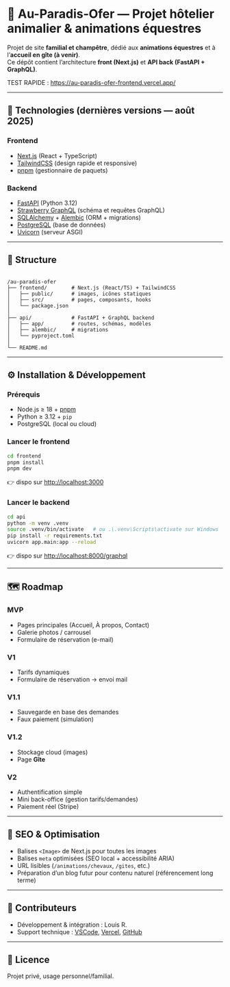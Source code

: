 # 🐎 Au-Paradis-Ofer — Projet hôtelier animalier & animations équestres

Projet de site **familial et champêtre**, dédié aux **animations équestres** et à l’**accueil en gîte (à venir)**.  
Ce dépôt contient l’architecture **front (Next.js)** et **API back (FastAPI + GraphQL)**.  

TEST RAPIDE : https://au-paradis-ofer-frontend.vercel.app/

---

## 🚀 Technologies (dernières versions — août 2025)

### Frontend
- [Next.js](https://nextjs.org/) (React + TypeScript)
- [TailwindCSS](https://tailwindcss.com/) (design rapide et responsive)
- [pnpm](https://pnpm.io/) (gestionnaire de paquets)

### Backend
- [FastAPI](https://fastapi.tiangolo.com/) (Python 3.12)
- [Strawberry GraphQL](https://strawberry.rocks/) (schéma et requêtes GraphQL)
- [SQLAlchemy](https://www.sqlalchemy.org/) + [Alembic](https://alembic.sqlalchemy.org/) (ORM + migrations)
- [PostgreSQL](https://www.postgresql.org/) (base de données)
- [Uvicorn](https://www.uvicorn.org/) (serveur ASGI)

---

## 📂 Structure

```

/au-paradis-ofer
├── frontend/        # Next.js (React/TS) + TailwindCSS
│   ├── public/      # images, icônes statiques
│   ├── src/         # pages, composants, hooks
│   └── package.json
│
├── api/             # FastAPI + GraphQL backend
│   ├── app/         # routes, schémas, modèles
│   ├── alembic/     # migrations
│   └── pyproject.toml
│
└── README.md

````

---

## ⚙️ Installation & Développement

### Prérequis
- Node.js ≥ 18 + [pnpm](https://pnpm.io/)
- Python ≥ 3.12 + `pip`
- PostgreSQL (local ou cloud)

### Lancer le frontend
```bash
cd frontend
pnpm install
pnpm dev
````

👉 dispo sur [http://localhost:3000](http://localhost:3000)

### Lancer le backend

```bash
cd api
python -m venv .venv
source .venv/bin/activate   # ou .\.venv\Scripts\activate sur Windows
pip install -r requirements.txt
uvicorn app.main:app --reload
```

👉 dispo sur [http://localhost:8000/graphql](http://localhost:8000/graphql)

---

## 🗺️ Roadmap

### MVP

* Pages principales (Accueil, À propos, Contact)
* Galerie photos / carrousel
* Formulaire de réservation (e-mail)

### V1

* Tarifs dynamiques
* Formulaire de réservation → envoi mail

### V1.1

* Sauvegarde en base des demandes
* Faux paiement (simulation)

### V1.2

* Stockage cloud (images)
* Page **Gîte**

### V2

* Authentification simple
* Mini back-office (gestion tarifs/demandes)
* Paiement réel (Stripe)

---

## 📌 SEO & Optimisation

* Balises `<Image>` de Next.js pour toutes les images
* Balises `meta` optimisées (SEO local + accessibilité ARIA)
* URL lisibles (`/animations/chevaux`, `/gites`, etc.)
* Préparation d’un blog futur pour contenu naturel (référencement long terme)

---

## 🤝 Contributeurs

* Développement & intégration : Louis R.
* Support technique : [VSCode](https://code.visualstudio.com/), [Vercel](https://vercel.com/), [GitHub](https://github.com/)

---

## 📜 Licence

Projet privé, usage personnel/familial.

```